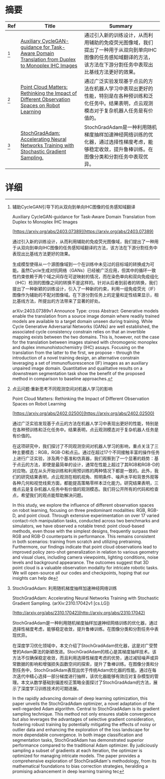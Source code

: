 # 摘要

| Ref | Title | Summary |
| --- | --- | --- |
| [^1] | [Auxiliary CycleGAN-guidance for Task-Aware Domain Translation from Duplex to Monoplex IHC Images](https://arxiv.org/abs/2403.07389) | 通过引入新的训练设计，从而利用辅助的免疫荧光图像域，我们提出了一种用于从双向到单向IHC图像的任务感知域翻译的方法，该方法在下游分割任务中表现出比基线方法更好的效果。 |
| [^2] | [Point Cloud Matters: Rethinking the Impact of Different Observation Spaces on Robot Learning](https://arxiv.org/abs/2402.02500) | 通过广泛实验发现基于点云的方法在机器人学习中表现出更好的性能，特别是在各种预训练和泛化任务中。结果表明，点云观测模态对于复杂机器人任务是有价值的。 |
| [^3] | [StochGradAdam: Accelerating Neural Networks Training with Stochastic Gradient Sampling.](http://arxiv.org/abs/2310.17042) | StochGradAdam是一种利用随机梯度抽样加速神经网络训练的优化器，通过选择性梯度考虑，能够稳定收敛，提升鲁棒训练。在图像分类和分割任务中表现优异。 |

# 详细

[^1]: 辅助CycleGAN引导下的从双向到单向IHC图像的任务感知域翻译

    Auxiliary CycleGAN-guidance for Task-Aware Domain Translation from Duplex to Monoplex IHC Images

    [https://arxiv.org/abs/2403.07389](https://arxiv.org/abs/2403.07389)

    通过引入新的训练设计，从而利用辅助的免疫荧光图像域，我们提出了一种用于从双向到单向IHC图像的任务感知域翻译的方法，该方法在下游分割任务中表现出比基线方法更好的效果。

    

    生成模型使得从一个源图像域到一个在训练中未见过的目标域的转换成为可能。虽然Cycle生成对抗网络（GANs）已经被广泛应用，但其中的循环一致性约束依赖于两个域之间存在可逆映射的情况，而在染色单向和双向免疫组化（IHC）检测的图像之间的转换不是这样的。针对从后者到前者的转换，我们提出了一种新颖的训练设计，引入了一种新的约束，利用一组免疫荧光（IF）图像作为辅助的不配对图像域。在下游分割任务上的定量和定性结果显示，相比基线方法，所提出的方法带来了显著的好处。

    arXiv:2403.07389v1 Announce Type: cross  Abstract: Generative models enable the translation from a source image domain where readily trained models are available to a target domain unseen during training. While Cycle Generative Adversarial Networks (GANs) are well established, the associated cycle consistency constrain relies on that an invertible mapping exists between the two domains. This is, however, not the case for the translation between images stained with chromogenic monoplex and duplex immunohistochemistry (IHC) assays. Focusing on the translation from the latter to the first, we propose - through the introduction of a novel training design, an alternative constrain leveraging a set of immunofluorescence (IF) images as an auxiliary unpaired image domain. Quantitative and qualitative results on a downstream segmentation task show the benefit of the proposed method in comparison to baseline approaches.
    
[^2]: 点云问题:重新思考不同观测空间对机器人学习的影响

    Point Cloud Matters: Rethinking the Impact of Different Observation Spaces on Robot Learning

    [https://arxiv.org/abs/2402.02500](https://arxiv.org/abs/2402.02500)

    通过广泛实验发现基于点云的方法在机器人学习中表现出更好的性能，特别是在各种预训练和泛化任务中。结果表明，点云观测模态对于复杂机器人任务是有价值的。

    

    在这项研究中，我们探讨了不同观测空间对机器人学习的影响，重点关注了三种主要模态：RGB，RGB-D和点云。通过在超过17个不同接触丰富的操作任务上进行广泛实验，涉及两个基准和仿真器，我们观察到了一个显著的趋势：基于点云的方法，即使是最简单的设计，通常在性能上超过了其RGB和RGB-D的对应物。这在从头开始训练和利用预训练的两种情况下都是一致的。此外，我们的研究结果表明，点云观测在相机视角、照明条件、噪声水平和背景外观等各种几何和视觉线索方面，都能提高策略零样本泛化能力。研究结果表明，三维点云是复杂机器人任务中有价值的观测模态。我们将公开所有的代码和检查点，希望我们的观点能帮助解决问题。

    In this study, we explore the influence of different observation spaces on robot learning, focusing on three predominant modalities: RGB, RGB-D, and point cloud. Through extensive experimentation on over 17 varied contact-rich manipulation tasks, conducted across two benchmarks and simulators, we have observed a notable trend: point cloud-based methods, even those with the simplest designs, frequently surpass their RGB and RGB-D counterparts in performance. This remains consistent in both scenarios: training from scratch and utilizing pretraining. Furthermore, our findings indicate that point cloud observations lead to improved policy zero-shot generalization in relation to various geometry and visual clues, including camera viewpoints, lighting conditions, noise levels and background appearance. The outcomes suggest that 3D point cloud is a valuable observation modality for intricate robotic tasks. We will open-source all our codes and checkpoints, hoping that our insights can help de
    
[^3]: StochGradAdam: 利用随机梯度抽样加速神经网络训练

    StochGradAdam: Accelerating Neural Networks Training with Stochastic Gradient Sampling. (arXiv:2310.17042v1 [cs.LG])

    [http://arxiv.org/abs/2310.17042](http://arxiv.org/abs/2310.17042)

    StochGradAdam是一种利用随机梯度抽样加速神经网络训练的优化器，通过选择性梯度考虑，能够稳定收敛，提升鲁棒训练。在图像分类和分割任务中表现优异。

    

    在深度学习优化领域中，本文介绍了StochGradAdam优化器，这是对广受赞誉的Adam算法的新颖改进。StochGradAdam的核心是其梯度抽样技术。该方法不仅确保稳定收敛，而且利用选择性梯度考虑的优势，通过减轻噪声或异常数据的影响和增强损失函数空间的探索，提升了鲁棒训练。在图像分类和分割任务中，StochGradAdam表现出优于传统Adam优化器的性能。通过在每次迭代中精心选择一部分梯度进行抽样，该优化器能够有效应对复杂模型的管理。本文从数学基础到偏差校正策略全面探讨了StochGradAdam的方法，展示了深度学习训练技术的可期进展。

    In the rapidly advancing domain of deep learning optimization, this paper unveils the StochGradAdam optimizer, a novel adaptation of the well-regarded Adam algorithm. Central to StochGradAdam is its gradient sampling technique. This method not only ensures stable convergence but also leverages the advantages of selective gradient consideration, fostering robust training by potentially mitigating the effects of noisy or outlier data and enhancing the exploration of the loss landscape for more dependable convergence. In both image classification and segmentation tasks, StochGradAdam has demonstrated superior performance compared to the traditional Adam optimizer. By judiciously sampling a subset of gradients at each iteration, the optimizer is optimized for managing intricate models. The paper provides a comprehensive exploration of StochGradAdam's methodology, from its mathematical foundations to bias correction strategies, heralding a promising advancement in deep learning training tec
    


